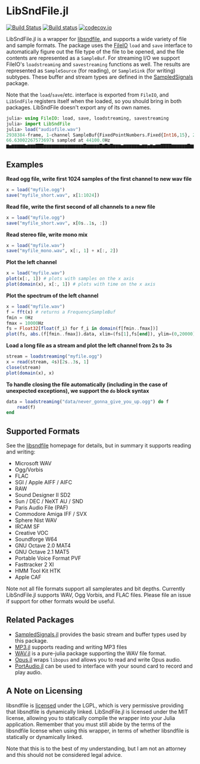 LibSndFile.jl
=============
[![Build Status](https://travis-ci.org/JuliaAudio/LibSndFile.jl.svg?branch=master)](https://travis-ci.org/JuliaAudio/LibSndFile.jl)
[![Build status](https://ci.appveyor.com/api/projects/status/1wdo413vf375i1vr/branch/master?svg=true)](https://ci.appveyor.com/project/ssfrr/libsndfile-jl/branch/master)
[![codecov.io](https://codecov.io/github/JuliaAudio/LibSndFile.jl/coverage.svg?branch=master)](https://codecov.io/github/JuliaAudio/LibSndFile.jl?branch=master)

LibSndFile.jl is a wrapper for [libsndfile](http://www.mega-nerd.com/libsndfile/), and supports a wide variety of file and sample formats. The package uses the [FileIO](https://github.com/JuliaIO/FileIO.jl) `load` and `save` interface to automatically figure out the file type of the file to be opened, and the file contents are represented as a `SampleBuf`. For streaming I/O we support FileIO's `loadstreaming` and `savestreaming` functions as well. The results are represented as `SampleSource` (for reading), or `SampleSink` (for writing) subtypes. These buffer and stream types are defined in the [SampledSignals](https://github.com/JuliaAudio/SampledSignals.jl) package.

Note that the `load`/`save`/etc. interface is exported from `FileIO`, and `LibSndFile` registers itself when the loaded, so you should bring in both packages. LibSndFile doesn't export any of its own names. 

```julia
julia> using FileIO: load, save, loadstreaming, savestreaming
julia> import LibSndFile
julia> load("audiofile.wav")
2938384-frame, 1-channel SampleBuf{FixedPointNumbers.Fixed{Int16,15}, 2}
66.63002267573697s sampled at 44100.0Hz
▆▅▆▆▆▆▆▅▆▆▆▇▇▇▆▆▆▆▆▆▆▆▆▆▆▆▆▆▆▇▆▆▆▆▆▇▆▇▆▇▆▆▆▅▆▆▆▆▆▆▅▆▆▅▆▅▆▆▇▇▇▇▆▆▆▆▆▆▇▆▆▆▆▆▆▆▇▆▇▂
```

## Examples

**Read ogg file, write first 1024 samples of the first channel to new wav file**
```julia
x = load("myfile.ogg")
save("myfile_short.wav", x[1:1024])
```

**Read file, write the first second of all channels to a new file**
```julia
x = load("myfile.ogg")
save("myfile_short.wav", x[0s..1s, :])
```

**Read stereo file, write mono mix**
```julia
x = load("myfile.wav")
save("myfile_mono.wav", x[:, 1] + x[:, 2])
```

**Plot the left channel**
```julia
x = load("myfile.wav")
plot(x[:, 1]) # plots with samples on the x axis
plot(domain(x), x[:, 1]) # plots with time on the x axis
```

**Plot the spectrum of the left channel**
```julia
x = load("myfile.wav")
f = fft(x) # returns a FrequencySampleBuf
fmin = 0Hz
fmax = 10000Hz
fs = Float32[float(f_i) for f_i in domain(f[fmin..fmax])]
plot(fs, abs.(f[fmin..fmax]).data, xlim=(fs[1],fs[end]), ylim=(0,20000))
```

**Load a long file as a stream and plot the left channel from 2s to 3s**
```julia
stream = loadstreaming("myfile.ogg")
x = read(stream, 4s)[2s..3s, 1]
close(stream)
plot(domain(x), x)
```

**To handle closing the file automatically (including in the case of unexpected exceptions), we support the `do` block syntax**

```julia
data = loadstreaming("data/never_gonna_give_you_up.ogg") do f
    read(f)
end
```

## Supported Formats

See the [libsndfile](http://www.mega-nerd.com/libsndfile/) homepage for details, but in summary it supports reading and writing:

* Microsoft WAV
* Ogg/Vorbis
* FLAC
* SGI / Apple AIFF / AIFC
* RAW
* Sound Designer II SD2
* Sun / DEC / NeXT AU / SND
* Paris Audio File (PAF)
* Commodore Amiga IFF / SVX
* Sphere Nist WAV
* IRCAM SF
* Creative VOC
* Soundforge W64
* GNU Octave 2.0 MAT4
* GNU Octave 2.1 MAT5
* Portable Voice Format PVF
* Fasttracker 2 XI
* HMM Tool Kit HTK
* Apple CAF

Note not all file formats support all samplerates and bit depths. Currently LibSndFile.jl supports WAV, Ogg Vorbis, and FLAC files. Please file an issue if support for other formats would be useful.

## Related Packages

* [SampledSignals.jl](https://github.com/JuliaAudio/SampledSignals.jl) provides the basic stream and buffer types used by this package.
* [MP3.jl](https://github.com/JuliaAudio/MP3.jl) supports reading and writing MP3 files
* [WAV.jl](https://github.com/dancasimiro/WAV.jl) is a pure-julia package supporting the WAV file format.
* [Opus.jl](https://github.com/staticfloat/Opus.jl) wraps `libopus` and allows you to read and write Opus audio.
* [PortAudio.jl](https://github.com/JuliaAudio/PortAudio.jl) can be used to interface with your sound card to record and play audio.


## A Note on Licensing

libsndfile is [licensed](http://www.mega-nerd.com/libsndfile/#Licensing) under the LGPL, which is very permissive providing that libsndfile is dynamically linked. LibSndFile.jl is licensed under the MIT license, allowing you to statically compile the wrapper into your Julia application. Remember that you must still abide by the terms of the libsndfile license when using this wrapper, in terms of whether libsndfile is statically or dynamically linked.

Note that this is to the best of my understanding, but I am not an attorney and this should not be considered legal advice.
